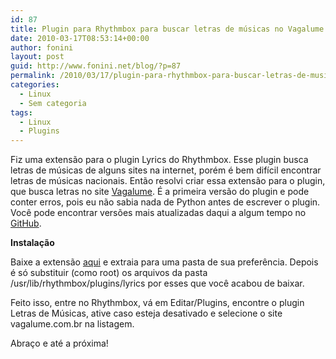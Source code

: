 ```yaml
---
id: 87
title: Plugin para Rhythmbox para buscar letras de músicas no Vagalume
date: 2010-03-17T08:53:14+00:00
author: fonini
layout: post
guid: http://www.fonini.net/blog/?p=87
permalink: /2010/03/17/plugin-para-rhythmbox-para-buscar-letras-de-musicas-no-vagalume/
categories:
  - Linux
  - Sem categoria
tags:
  - Linux
  - Plugins
---
```

Fiz uma extensão para o plugin Lyrics do Rhythmbox. Esse plugin busca letras de músicas de alguns sites na internet, porém é bem difícil encontrar letras de músicas nacionais. Então resolvi criar essa extensão para o plugin, que busca letras no site <a href="http://www.vagalume.com.br" rel="externo nofollow">Vagalume</a>. É a primeira versão do plugin e pode conter erros, pois eu não sabia nada de Python antes de escrever o plugin. Você pode encontrar versões mais atualizadas daqui a algum tempo no <a href="http://github.com/fonini/VagalumeParser" rel="externo nofollow">GitHub</a>.<span style="font-size: 14px;"><strong></p> 

<p>
  Instalação<br /> </strong></span>
</p>

<p>
  Baixe a extensão <a href="http://www.fonini.net/labs/vagalume-parser.zip">aqui</a> e extraia para uma pasta de sua preferência. Depois é só substituir (como root) os arquivos da pasta /usr/lib/rhythmbox/plugins/lyrics por esses que você acabou de baixar.
</p>

<p>
  Feito isso, entre no Rhythmbox, vá em Editar/Plugins, encontre o plugin Letras de Músicas, ative caso esteja desativado e selecione o site vagalume.com.br na listagem.
</p>

<p>
  Abraço e até a próxima!
</p>